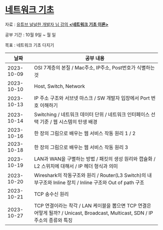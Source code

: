 # [네트워크 기초](https://github.com/Mingadinga/2023_Study_CS/tree/main/network_basic)

자료 : [유튜브 널널한 개발자 님 강의 **<네트워크 기초 이론>**](https://www.youtube.com/playlist?list=PLXvgR_grOs1BFH-TuqFsfHqbh-gpMbFoy)

공부 기간 : 10월 9일 ~ 월 일

목표 : 네트워크 기초 다지기

| 날짜 | 공부 내용 |
| --- | --- |
| 2023-10-09 | OSI 7계층의 본질 / Mac주소, IP주소, Post번호가 식별하는 것 |
| 2023-10-10 | Host, Switch, Network |
| 2023-10-13 | IP 주소 구조와 서브넷 마스크 / SW 개발자 입장에서 Port 번호 이해하기 |
| 2023-10-14 | Switching / 네트워크 데이터 단위 / 네트워크 인터페이스 선택 기준 / 웹 시스템의 탄생 배경 |
| 2023-10-16 | 한 장의 그림으로 배우는 웹 서비스 작동 원리 1 / 2 |
| 2023-10-18 | 한 장의 그림으로 배우는 웹 서비스 작동 원리 3 |
| 2023-10-19 | LAN과 WAN을 구별하는 방법 / 패킷의 생성 원리와 캡슐화 / L2 스위치에 대해서 / IP 헤더 형식과 의미 |
| 2023-10-20 | Wireshark의 작동구조와 원리 / Router(L3 Switch)의 내부구조와 Inline 장치 / Inline 구조와 Out of path 구조 |
| 2023-10-21 | TCP 송수신 원리 |
| 2023-10-27 | TCP 연결이라는 착각 / LAN 케이블을 뽑으면 TCP 연결은 어떻게 될까? / Unicast, Broadcast, Multicast, SDN / IP 주소의 종류와 특징 |
